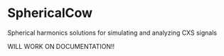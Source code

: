 # SphericalCow
Spherical harmonics solutions for simulating and analyzing CXS signals

WILL WORK ON DOCUMENTATION!!
